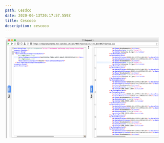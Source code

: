 ```yaml
---
path: Cesdco
date: 2020-06-13T20:17:57.559Z
title: Cescooo
description: cescooo
---
```

![](/../assets/screen-shot-2020-06-12-at-10.56.55-am.png)
